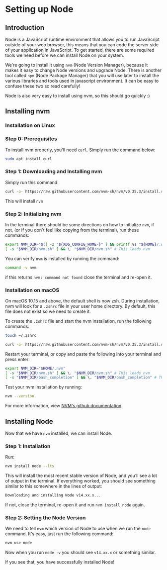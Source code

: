 # Setting up Node

## Introduction

Node is a JavaScript runtime environment that allows you to run JavaScript outside of your web browser, this means that you can code the server side of your application in JavaScript. To get started, there are some required tools we need before we can install Node on your system.

We're going to install it using `nvm` \(Node Version Manager\), because it makes it easy to change Node versions and upgrade Node. There is another tool called `npm` \(Node Package Manager\) that you will use later to install the various libraries and tools used in javascript environment. It can be easy to confuse these two so read carefully!

Node is also very easy to install using nvm, so this should go quickly :\)

## Installing nvm

### Installation on Linux

### **Step 0: Prerequisites**

To install nvm properly, you'll need `curl`. Simply run the command below:

```bash
sudo apt install curl
```

### **Step 1: Downloading and Installing nvm**

Simply run this command:

```bash
curl -o- https://raw.githubusercontent.com/nvm-sh/nvm/v0.35.3/install.sh | bash
```

This will install `nvm`

### **Step 2: Initializing nvm**

In the terminal there should be some directions on how to initialize `nvm`, if not, \(or if you don't feel like copying from the terminal\), run these commands:

```bash
export NVM_DIR="$([ -z "${XDG_CONFIG_HOME-}" ] && printf %s "${HOME}/.nvm" || printf %s "${XDG_CONFIG_HOME}/nvm")"
[ -s "$NVM_DIR/nvm.sh" ] && \. "$NVM_DIR/nvm.sh" # This loads nvm
```

You can verify `nvm` is installed by running the command:

```bash
command -v nvm
```

if this returns `nvm: command not found` close the terminal and re-open it.

### Installation on macOS

On macOS 10.15 and above, the default shell is now zsh. During installation, nvm will look for a `.zshrc` file in your user home directory. By default, this file does not exist so we need to create it.

To create the `.zshrc` file and start the nvm installation, run the following commands:

```bash
touch ~/.zshrc
```

```bash
curl -o- https://raw.githubusercontent.com/nvm-sh/nvm/v0.35.3/install.sh | bash
```

Restart your terminal, or copy and paste the following into your terminal and press enter:

```bash
export NVM_DIR="$HOME/.nvm"
[ -s "$NVM_DIR/nvm.sh" ] && \. "$NVM_DIR/nvm.sh" # This loads nvm
[ -s "$NVM_DIR/bash_completion" ] && \. "$NVM_DIR/bash_completion" # This loads nvm bash_completion
```

Test your nvm installation by running:

```bash
nvm --version.
```

For more information, view [NVM's github documentation](https://github.com/nvm-sh/nvm#installation-and-update).

## Installing Node

Now that we have `nvm` installed, we can install Node.

### **Step 1: Installation**

Run:

```bash
nvm install node --lts
```

This will install the most recent stable version of Node, and you’ll see a lot of output in the terminal. If everything worked, you should see something similar to this somewhere in the lines of output:

```bash
Downloading and installing Node v14.xx.x...
```

If not, close the terminal, re-open it and run `nvm install node` again.

### **Step 2: Setting the Node Version**

We need to tell `nvm` which version of Node to use when we run the `node` command. It's easy, just run the following command:

```bash
nvm use node
```

Now when you run `node -v` you should see `v14.xx.x` or something similar.

If you see that, you have successfully installed Node!

